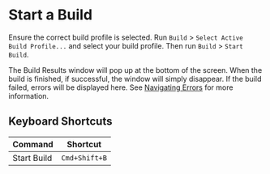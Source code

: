 # Start a Build

Ensure the correct build profile is selected. Run `Build` &gt;
`Select Active Build Profile...` and select your build profile. Then run `Build`
&gt; `Start Build`.

The Build Results window will pop up at the bottom of the screen. When the build
is finished, if successful, the window will simply disappear. If the build
failed, errors will be displayed here. See
[Navigating Errors](/docs/navigating-errors) for more information.

## Keyboard Shortcuts

| Command     | Shortcut      |
| ----------- | ------------- |
| Start Build | `Cmd+Shift+B` |

